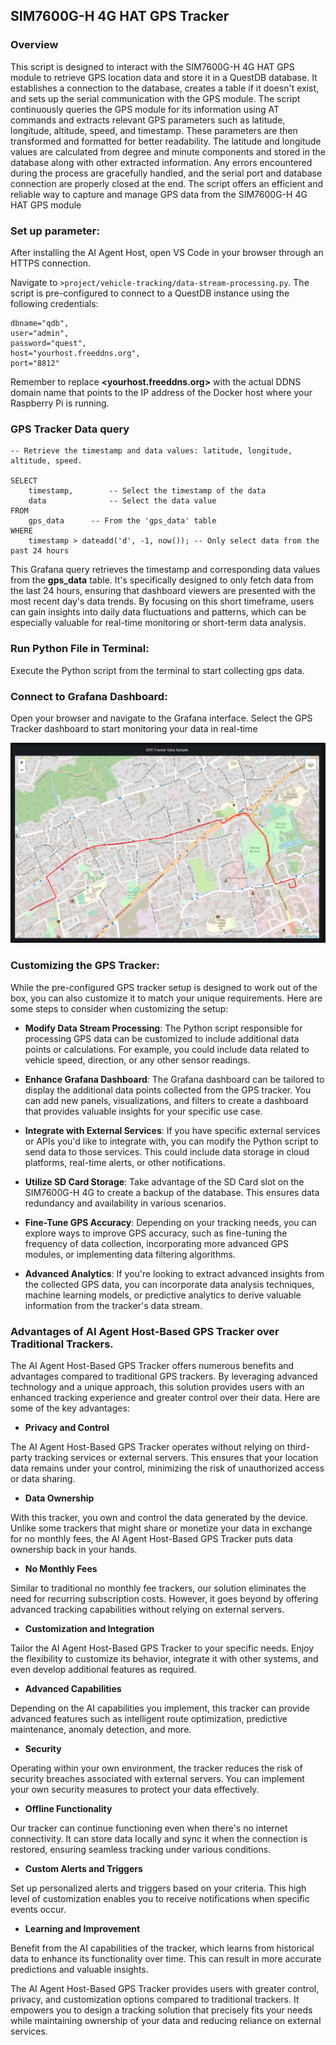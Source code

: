 ## SIM7600G-H 4G HAT GPS Tracker

### Overview

This script is designed to interact with the SIM7600G-H 4G HAT GPS module to retrieve GPS location data and store it in a QuestDB database. It establishes a connection to the database, creates a table if it doesn't exist, and sets up the serial communication with the GPS module. The script continuously queries the GPS module for its information using AT commands and extracts relevant GPS parameters such as latitude, longitude, altitude, speed, and timestamp. These parameters are then transformed and formatted for better readability. The latitude and longitude values are calculated from degree and minute components and stored in the database along with other extracted information. Any errors encountered during the process are gracefully handled, and the serial port and database connection are properly closed at the end. The script offers an efficient and reliable way to capture and manage GPS data from the SIM7600G-H 4G HAT GPS module

###  Set up parameter:

After installing the AI Agent Host, open VS Code in your browser through an HTTPS connection. 

Navigate to `>project/vehicle-tracking/data-stream-processing.py`.
The script is pre-configured to connect to a QuestDB instance using the following credentials:

```
dbname="qdb",
user="admin",
password="quest",
host="yourhost.freeddns.org",
port="8812"
```

Remember to replace **<yourhost.freeddns.org>** with the actual DDNS domain name that points to the IP address of the Docker host where your Raspberry Pi is running.

### GPS Tracker Data query

```
-- Retrieve the timestamp and data values: latitude, longitude, altitude, speed.

SELECT
    timestamp,        -- Select the timestamp of the data
    data              -- Select the data value
FROM  
    gps_data      -- From the 'gps_data' table
WHERE 
    timestamp > dateadd('d', -1, now()); -- Only select data from the past 24 hours

```

This Grafana query retrieves the timestamp and corresponding data values from the **gps_data** table. It's specifically designed to only fetch data from the last 24 hours, ensuring that dashboard viewers are presented with the most recent day's data trends. By focusing on this short timeframe, users can gain insights into daily data fluctuations and patterns, which can be especially valuable for real-time monitoring or short-term data analysis.



### Run Python File in Terminal:
Execute the Python script from the terminal to start collecting gps data.


### Connect to Grafana Dashboard:
Open your browser and navigate to the Grafana interface. Select the GPS Tracker dashboard to start monitoring your data in real-time



![GPS Tracker Dashboard](./gps_tracker_dashboard.png)


### Customizing the GPS Tracker:

While the pre-configured GPS tracker setup is designed to work out of the box, you can also customize it to match your unique requirements. Here are some steps to consider when customizing the setup:

- **Modify Data Stream Processing**: The Python script responsible for processing GPS data can be customized to include additional data points or calculations. For example, you could include data related to vehicle speed, direction, or any other sensor readings.

- **Enhance Grafana Dashboard**: The Grafana dashboard can be tailored to display the additional data points collected from the GPS tracker. You can add new panels, visualizations, and filters to create a dashboard that provides valuable insights for your specific use case.

- **Integrate with External Services**: If you have specific external services or APIs you'd like to integrate with, you can modify the Python script to send data to those services. This could include data storage in cloud platforms, real-time alerts, or other notifications.

- **Utilize SD Card Storage**: Take advantage of the SD Card slot on the SIM7600G-H 4G to create a backup of the database. This ensures data redundancy and availability in various scenarios.

- **Fine-Tune GPS Accuracy**: Depending on your tracking needs, you can explore ways to improve GPS accuracy, such as fine-tuning the frequency of data collection, incorporating more advanced GPS modules, or implementing data filtering algorithms.

- **Advanced Analytics**: If you're looking to extract advanced insights from the collected GPS data, you can incorporate data analysis techniques, machine learning models, or predictive analytics to derive valuable information from the tracker's data stream.

### Advantages of AI Agent Host-Based GPS Tracker over Traditional Trackers.


The AI Agent Host-Based GPS Tracker offers numerous benefits and advantages compared to traditional GPS trackers. By leveraging advanced technology and a unique approach, this solution provides users with an enhanced tracking experience and greater control over their data. Here are some of the key advantages:

- **Privacy and Control**

The AI Agent Host-Based GPS Tracker operates without relying on third-party tracking services or external servers. This ensures that your location data remains under your control, minimizing the risk of unauthorized access or data sharing.

- **Data Ownership**

With this tracker, you own and control the data generated by the device. Unlike some trackers that might share or monetize your data in exchange for no monthly fees, the AI Agent Host-Based GPS Tracker puts data ownership back in your hands.

- **No Monthly Fees**

Similar to traditional no monthly fee trackers, our solution eliminates the need for recurring subscription costs. However, it goes beyond by offering advanced tracking capabilities without relying on external servers.

- **Customization and Integration**

Tailor the AI Agent Host-Based GPS Tracker to your specific needs. Enjoy the flexibility to customize its behavior, integrate it with other systems, and even develop additional features as required.

- **Advanced Capabilities**

Depending on the AI capabilities you implement, this tracker can provide advanced features such as intelligent route optimization, predictive maintenance, anomaly detection, and more.

- **Security**

Operating within your own environment, the tracker reduces the risk of security breaches associated with external servers. You can implement your own security measures to protect your data effectively.

- **Offline Functionality**

Our tracker can continue functioning even when there's no internet connectivity. It can store data locally and sync it when the connection is restored, ensuring seamless tracking under various conditions.

- **Custom Alerts and Triggers**

Set up personalized alerts and triggers based on your criteria. This high level of customization enables you to receive notifications when specific events occur.

- **Learning and Improvement**

Benefit from the AI capabilities of the tracker, which learns from historical data to enhance its functionality over time. This can result in more accurate predictions and valuable insights.

The AI Agent Host-Based GPS Tracker provides users with greater control, privacy, and customization options compared to traditional trackers. It empowers you to design a tracking solution that precisely fits your needs while maintaining ownership of your data and reducing reliance on external services.